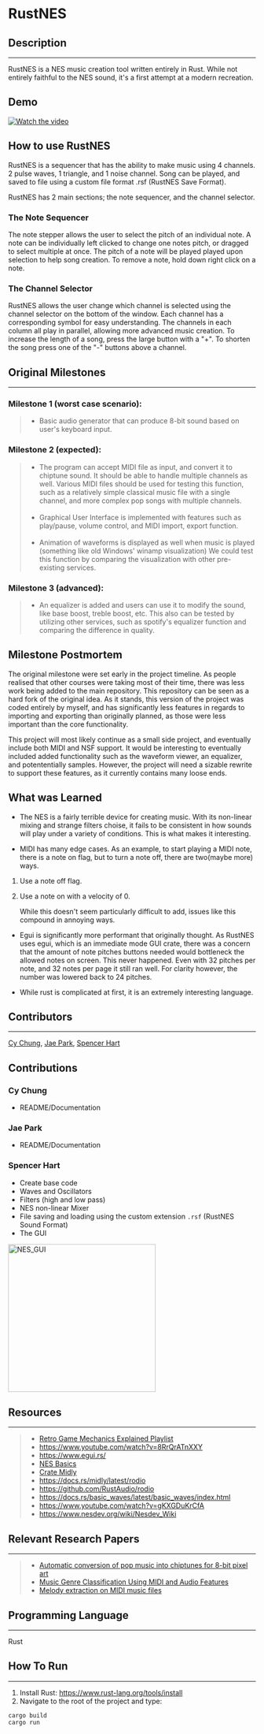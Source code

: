 # RustNES

## Description
---
RustNES is a NES music creation tool written entirely in Rust. While not entirely faithful to the NES sound, it's a first attempt at a modern recreation.

## Demo
[![Watch the video](https://img.youtube.com/vi/UkP5NZZ0tf8/default.jpg)](https://www.youtube.com/watch?v=UkP5NZZ0tf8)

## How to use RustNES

RustNES is a sequencer that has the ability to make music using 4 channels. 2 pulse waves, 1 triangle, and 1 noise channel. Song can be played, and saved to file using a custom file format .rsf (RustNES Save Format). 

RustNES has 2 main sections; the note sequencer, and the channel selector. 

### The Note Sequencer
The note stepper allows the user to select the pitch of an individual note. A note can be individually left clicked to change one notes pitch, or dragged to select multiple at once. The pitch of a note will be played played upon selection to help song creation. To remove a note, hold down right click on a note.

### The Channel Selector
RustNES allows the user change which channel is selected using the channel selector on the bottom of the window. Each channel has a corresponding symbol for easy understanding. The channels in each column all play in parallel, allowing more advanced music creation. To increase the length of a song, press the large button with a "+". To shorten the song press one of the "-" buttons above a channel. 

## Original Milestones
---
### Milestone 1 (worst case scenario):
>* Basic audio generator that can produce 8-bit sound based on user's keyboard input.

### Milestone 2 (expected):
>* The program can accept MIDI file as input, and convert it to chiptune sound. It should be able to handle multiple channels as well.
Various MIDI files should be used for testing this function, such as a relatively simple classical music file with a single channel, and more complex pop songs with multiple channels. <br /><br />
>* Graphical User Interface is implemented with features such as play/pause, volume control, and MIDI import, export function.<br /><br />
>* Animation of waveforms is displayed as well when music is played (something like old Windows' winamp visualization)
We could test this function by comparing the visualization with other pre-existing services.

### Milestone 3 (advanced):
>* An equalizer is added and users can use it to modify the sound, like base boost, treble boost, etc.
This also can be tested by utilizing other services, such as spotify's equalizer function and comparing the difference 
in quality.

## Milestone Postmortem
The original milestone were set early in the project timeline. As people realised that other courses were taking most of their time, there was less work being added to the main repository. This repository can be seen as a hard fork of the original idea. As it stands, this version of the project was coded entirely by myself, and has significantly less features in regards to importing and exporting than originally planned, as those were less important than the core functionality.

This project will most likely continue as a small side project, and eventually include both MIDI and NSF support. It would be interesting to eventually included added functionality such as the waveform viewer, an equalizer, and potententially samples. However, the project will need a sizable rewrite to support these features, as it currently contains many loose ends.

## What was Learned
- The NES is a fairly terrible device for creating music. With its non-linear mixing and strange filters choise, it fails to be consistent in how sounds will play under a variety of conditions. This is what makes it interesting.

- MIDI has many edge cases. As an example, to start playing a MIDI note, there is a note on flag, but to turn a note off, there are two(maybe more) ways. 
1. Use a note off flag.
2. Use a note on with a velocity of 0.

      While this doesn't seem particularly difficult to add, issues like this compound in annoying ways.

- Egui is significantly more performant that originally thought. As RustNES uses egui, which is an immediate mode GUI crate, there was a concern that the amount of note pitches buttons needed would bottleneck the allowed notes on screen. This never happened. Even with 32 pitches per note, and 32 notes per page it still ran well. For clarity however, the number was lowered back to 24 pitches.

- While rust is complicated at first, it is an extremely interesting language.

## Contributors
---
[Cy Chung](https://github.com/crschung), [Jae Park](https://github.com/jpark052), [Spencer Hart](https://github.com/Syyreign)

## Contributions

### Cy Chung
- README/Documentation

### Jae Park
- README/Documentation

### Spencer Hart
- Create base code
- Waves and Oscillators
- Filters (high and low pass)
- NES non-linear Mixer
- File saving and loading using the custom extension `.rsf` (RustNES Sound Format)
- The GUI
<img width="300" alt="NES_GUI" src="https://user-images.githubusercontent.com/7028156/233228911-59ea7c7f-a47a-4d90-84c4-fba33d0df45b.png">

## Resources
---
>* [Retro Game Mechanics Explained Playlist](https://www.youtube.com/playlist?list=PLHQ0utQyFw5JD2wWda50J8XuzQ2cFr8RX)
>* https://www.youtube.com/watch?v=8RrQrATnXXY
>* https://www.egui.rs/
>* [NES Basics](https://bugzmanov.github.io/nes_ebook/)
>* [Crate Midly](https://docs.rs/midly/latest/midly/)
>* https://docs.rs/midly/latest/rodio
>* https://github.com/RustAudio/rodio
>* https://docs.rs/basic_waves/latest/basic_waves/index.html
>* https://www.youtube.com/watch?v=gKXGDuKrCfA
>* https://www.nesdev.org/wiki/Nesdev_Wiki

## Relevant Research Papers
---
>* [Automatic conversion of pop music into chiptunes for 8-bit pixel art](https://ieeexplore.ieee.org/abstract/document/7952188)
>* [Music Genre Classification Using MIDI and Audio Features](https://link.springer.com/content/pdf/10.1155/2007/36409.pdf)
>* [Melody extraction on MIDI music files](https://ieeexplore.ieee.org/abstract/document/1565863/)

## Programming Language
---
Rust

## How To Run
---
1. Install Rust: https://www.rust-lang.org/tools/install
2. Navigate to the root of the project and type:
```
cargo build
cargo run
```


